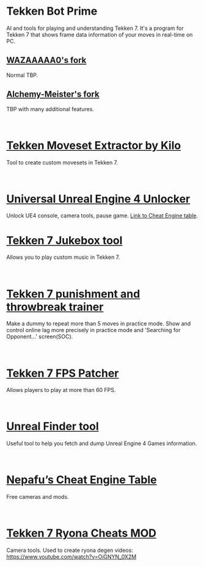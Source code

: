 Tekken Bot Prime
================

AI and tools for playing and understanding Tekken 7. It's a program for Tekken 7
that shows frame data information of your moves in real-time on PC.

[WAZAAAAA0's fork](https://github.com/WAZAAAAA0/TekkenBot)
----------------------------------------------------------

Normal TBP.

[Alchemy-Meister's fork](https://github.com/Alchemy-Meister/TekkenBot)
----------------------------------------------------------------------

TBP with many additional features.

 

[Tekken Moveset Extractor by Kilo](https://github.com/Kiloutre/TekkenMovesetExtractor)
======================================================================================

Tool to create custom movesets in Tekken 7.

 

[Universal Unreal Engine 4 Unlocker](https://framedsc.github.io/GeneralGuides/universal_ue4_consoleunlocker.htm)
================================================================================================================

Unlock UE4 console, camera tools, pause game. [Link to Cheat Engine
table](https://framedsc.github.io/GeneralGuides/cheat_engine_tables.htm).

[Tekken 7 Jukebox tool](https://www.reddit.com/r/Tekken/comments/hw6v6q/release_tekken_7_jukebox_tool_v180_saveload)
====================================================================================================================

Allows you to play custom music in Tekken 7.

 

[Tekken 7 punishment and throwbreak trainer](https://www.reddit.com/r/Tekken/comments/90exi7/tekken_7_punishment_and_throwbreak_trainer2/)
==========================================================================================================================================

Make a dummy to repeat more than 5 moves in practice mode. Show and control
online lag more precisely in practice mode and 'Searching for Opponent...'
screen(SOC).

 

[Tekken 7 FPS Patcher](https://github.com/KulaGGin/Tekken-7-FPS-Patcher/releases)
=================================================================================

Allows players to play at more than 60 FPS.

 

[Unreal Finder tool](https://github.com/CorrM/Unreal-Finder-Tool)
=================================================================

Useful tool to help you fetch and dump Unreal Engine 4 Games information.

 

[Nepafu’s Cheat Engine Table](https://drive.google.com/drive/u/0/folders/0B1C4-Ir8bNmUS0JDaWU3X2tXb)
====================================================================================================

Free cameras and mods.

 

[Tekken 7 Ryona Cheats MOD](https://www.deviantart.com/bryanyora2525/art/TEKKEN-7-Ryona-Cheats-MOD-771844863)
=============================================================================================================

Camera tools. Used to create ryona degen videos:
https://www.youtube.com/watch?v=OiGNYN_0X2M
